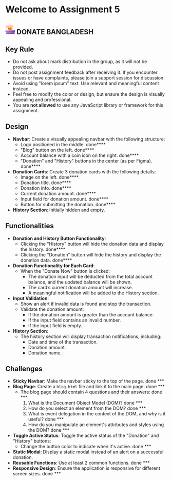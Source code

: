 # Welcome to Assignment 5

## <img width=30px src="assets/logo.png"/> DONATE BANGLADESH

## Key Rule

- Do not ask about mark distribution in the group, as it will not be provided.
- Do not post assignment feedback after receiving it. If you encounter issues or have complaints, please join a support session for discussion.
- Avoid using "lorem ipsum" text. Use relevant and meaningful content instead.
- Feel free to modify the color or design, but ensure the design is visually appealing and professional.
- You are **not allowed** to use any JavaScript library or framework for this assignment.

## Design

- **Navbar**: Create a visually appealing navbar with the following structure:
  - Logo positioned in the middle. done****
  - "Blog" button on the left. done****
  - Account balance with a coin icon on the right. done****
  - "Donation" and "History" buttons in the center (as per Figma). done****
- **Donation Cards**: Create 3 donation cards with the following details:
  - Image on the left. done****
  - Donation title. done****
  - Donation info. done****
  - Current donation amount. done****
  - Input field for donation amount. done****
  - Button for submitting the donation. done****
- **History Section**: Initially hidden and empty.

## Functionalities

- **Donation and History Button Functionality**:
  - Clicking the "History" button will hide the donation data and display the history. done****
  - Clicking the "Donation" button will hide the history and display the donation data. done****
- **Donation Functionality for Each Card**:
  - When the "Donate Now" button is clicked:
    - The donation input will be deducted from the total account balance, and the updated balance will be shown.
    - The card’s current donation amount will increase.
    - A meaningful notification will be added to the History section.
- **Input Validation**:
  - Show an alert if invalid data is found and stop the transaction.
  - Validate the donation amount:
    - If the donation amount is greater than the account balance.
    - If the input field contains an invalid number.
    - If the input field is empty.
- **History Section**:
  - The history section will display transaction notifications, including:
    - Date and time of the transaction.
    - Donation amount.
    - Donation name.

## Challenges

- **Sticky Navbar**: Make the navbar sticky to the top of the page. done ***
- **Blog Page**: Create a `blog.html` file and link it to the main page: done ***
  - The blog page should contain 4 questions and their answers: done ***
    1. What is the Document Object Model (DOM)? done ***
    2. How do you select an element from the DOM? done ***
    3. What is event delegation in the context of the DOM, and why is it useful? done ***
    4. How do you manipulate an element's attributes and styles using the DOM? done ***
- **Toggle Active Status**: Toggle the active status of the "Donation" and "History" buttons:
  - Change the button color to indicate when it's active. done ***
- **Static Modal**: Display a static modal instead of an alert on a successful donation.
- **Reusable Functions**: Use at least 2 common functions. done ***
- **Responsive Design**: Ensure the application is responsive for different screen sizes. done ***
